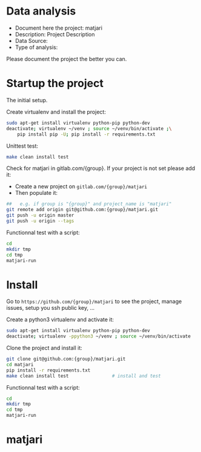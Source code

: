 # Data analysis
- Document here the project: matjari
- Description: Project Description
- Data Source:
- Type of analysis:

Please document the project the better you can.

# Startup the project

The initial setup.

Create virtualenv and install the project:
```bash
sudo apt-get install virtualenv python-pip python-dev
deactivate; virtualenv ~/venv ; source ~/venv/bin/activate ;\
    pip install pip -U; pip install -r requirements.txt
```

Unittest test:
```bash
make clean install test
```

Check for matjari in gitlab.com/{group}.
If your project is not set please add it:

- Create a new project on `gitlab.com/{group}/matjari`
- Then populate it:

```bash
##   e.g. if group is "{group}" and project_name is "matjari"
git remote add origin git@github.com:{group}/matjari.git
git push -u origin master
git push -u origin --tags
```

Functionnal test with a script:

```bash
cd
mkdir tmp
cd tmp
matjari-run
```

# Install

Go to `https://github.com/{group}/matjari` to see the project, manage issues,
setup you ssh public key, ...

Create a python3 virtualenv and activate it:

```bash
sudo apt-get install virtualenv python-pip python-dev
deactivate; virtualenv -ppython3 ~/venv ; source ~/venv/bin/activate
```

Clone the project and install it:

```bash
git clone git@github.com:{group}/matjari.git
cd matjari
pip install -r requirements.txt
make clean install test                # install and test
```
Functionnal test with a script:

```bash
cd
mkdir tmp
cd tmp
matjari-run
```
# matjari
